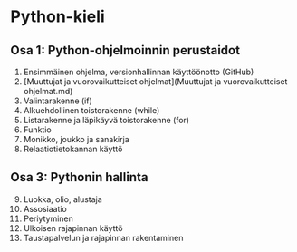 # Python-kieli

## Osa 1: Python-ohjelmoinnin perustaidot
1. Ensimmäinen ohjelma, versionhallinnan käyttöönotto (GitHub)
2. [Muuttujat ja vuorovaikutteiset ohjelmat](Muuttujat ja vuorovaikutteiset ohjelmat.md)
3. Valintarakenne (if)
4. Alkuehdollinen toistorakenne (while)
5. Listarakenne ja läpikäyvä toistorakenne (for)
6. Funktio
7. Monikko, joukko ja sanakirja
8. Relaatiotietokannan käyttö

## Osa 3: Pythonin hallinta
9. Luokka, olio, alustaja
10. Assosiaatio
11. Periytyminen
12. Ulkoisen rajapinnan käyttö
13. Taustapalvelun ja rajapinnan rakentaminen
